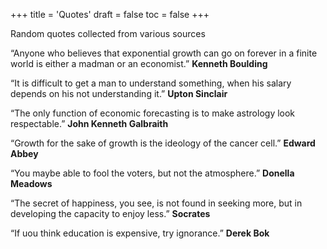 +++
title = 'Quotes'
draft = false
toc = false
+++

Random quotes collected from various sources

“Anyone who believes that exponential growth can go on forever in a finite world is either a madman or an economist.”
__Kenneth Boulding__

“It is difficult to get a man to understand something, when his salary depends on his not understanding it.”
__Upton Sinclair__

“The only function of economic forecasting is to make astrology look respectable.”
__John Kenneth Galbraith__

“Growth for the sake of growth is the ideology of the cancer cell.”
__Edward Abbey__

“You maybe able to fool the voters, but not the atmosphere.”
__Donella Meadows__

“The secret of happiness, you see, is not found in seeking more, but in developing the capacity to enjoy less.”
__Socrates__

“If uou think education is expensive, try ignorance.”
__Derek Bok__
